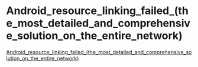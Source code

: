 # Android_resource_linking_failed_(the_most_detailed_and_comprehensive_solution_on_the_entire_network)
[Android_resource_linking_failed_(the_most_detailed_and_comprehensive_solution_on_the_entire_network)](https://aiwithcloud.com/2022/09/14/android_resource_linking_failed_the_most_detailed_and_comprehensive_solution_on_the_entire_network/)
